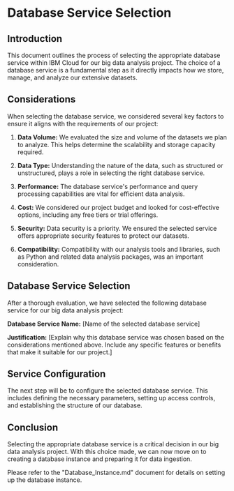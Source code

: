 # Database Service Selection

## Introduction
This document outlines the process of selecting the appropriate database service within IBM Cloud for our big data analysis project. The choice of a database service is a fundamental step as it directly impacts how we store, manage, and analyze our extensive datasets.

## Considerations
When selecting the database service, we considered several key factors to ensure it aligns with the requirements of our project:

1. **Data Volume:** We evaluated the size and volume of the datasets we plan to analyze. This helps determine the scalability and storage capacity required.

2. **Data Type:** Understanding the nature of the data, such as structured or unstructured, plays a role in selecting the right database service.

3. **Performance:** The database service's performance and query processing capabilities are vital for efficient data analysis.

4. **Cost:** We considered our project budget and looked for cost-effective options, including any free tiers or trial offerings.

5. **Security:** Data security is a priority. We ensured the selected service offers appropriate security features to protect our datasets.

6. **Compatibility:** Compatibility with our analysis tools and libraries, such as Python and related data analysis packages, was an important consideration.

## Database Service Selection
After a thorough evaluation, we have selected the following database service for our big data analysis project:

**Database Service Name:** [Name of the selected database service]

**Justification:**
[Explain why this database service was chosen based on the considerations mentioned above. Include any specific features or benefits that make it suitable for our project.]

## Service Configuration
The next step will be to configure the selected database service. This includes defining the necessary parameters, setting up access controls, and establishing the structure of our database.

## Conclusion
Selecting the appropriate database service is a critical decision in our big data analysis project. With this choice made, we can now move on to creating a database instance and preparing it for data ingestion.

Please refer to the "Database_Instance.md" document for details on setting up the database instance.
